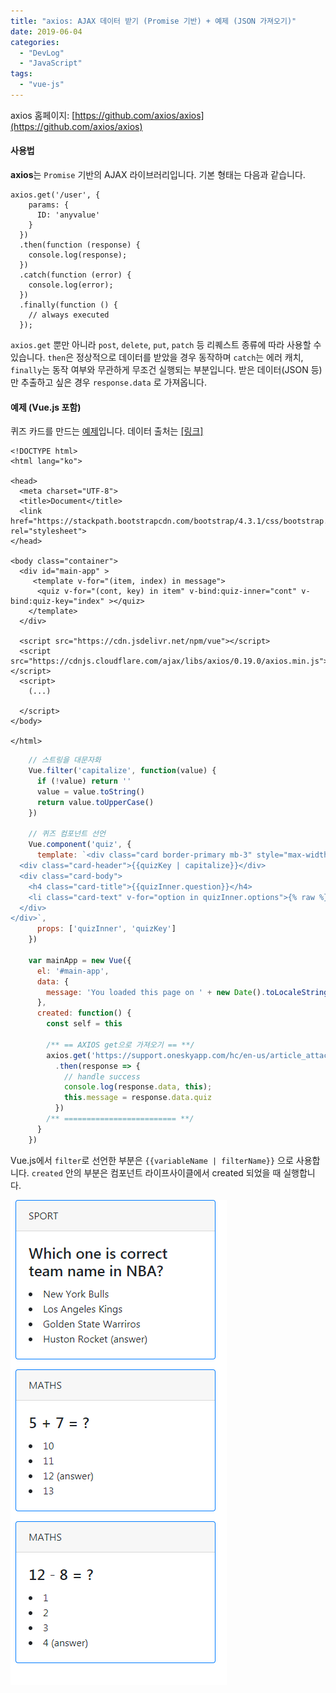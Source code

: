 ```yaml
---
title: "axios: AJAX 데이터 받기 (Promise 기반) + 예제 (JSON 가져오기)"
date: 2019-06-04
categories: 
  - "DevLog"
  - "JavaScript"
tags: 
  - "vue-js"
---
```


axios 홈페이지: [https://github.com/axios/axios](https://github.com/axios/axios)

#### 사용법

**axios**는 `Promise` 기반의 AJAX 라이브러리입니다. 기본 형태는 다음과 같습니다.

```
axios.get('/user', {
    params: {
      ID: 'anyvalue'
    }
  })
  .then(function (response) {
    console.log(response);
  })
  .catch(function (error) {
    console.log(error);
  })
  .finally(function () {
    // always executed
  });  

```

`axios.get` 뿐만 아니라 `post`, `delete`, `put`, `patch` 등 리퀘스트 종류에 따라 사용할 수 있습니다. `then`은 정상적으로 데이터를 받았을 경우 동작하며 `catch`는 에러 캐치, `finally`는 동작 여부와 무관하게 무조건 실행되는 부분입니다. 받은 데이터(JSON 등) 만 추출하고 싶은 경우 `response.data` 로 가져옵니다.

#### 예제 (Vue.js 포함)

퀴즈 카드를 만드는 [예제](https://jsfiddle.net/zo23fts4/)입니다. 데이터 출처는 [\[링크\]](https://support.oneskyapp.com/hc/en-us/articles/208047697-JSON-sample-files)

```
<!DOCTYPE html>
<html lang="ko">

<head>
  <meta charset="UTF-8">
  <title>Document</title>
  <link href="https://stackpath.bootstrapcdn.com/bootstrap/4.3.1/css/bootstrap.min.css" rel="stylesheet">
</head>

<body class="container">
  <div id="main-app" >
     <template v-for="(item, index) in message">
      <quiz v-for="(cont, key) in item" v-bind:quiz-inner="cont" v-bind:quiz-key="index" ></quiz>
    </template>    
  </div>

  <script src="https://cdn.jsdelivr.net/npm/vue"></script>
  <script src="https://cdnjs.cloudflare.com/ajax/libs/axios/0.19.0/axios.min.js"></script>
  <script>
    (...)

  </script>
</body>

</html>

```

```jsx
    // 스트링을 대문자화
    Vue.filter('capitalize', function(value) {
      if (!value) return ''
      value = value.toString()
      return value.toUpperCase()
    })

    // 퀴즈 컴포넌트 선언
    Vue.component('quiz', {
      template: `<div class="card border-primary mb-3" style="max-width: 20rem; " >
  <div class="card-header">{{quizKey | capitalize}}</div>
  <div class="card-body">
    <h4 class="card-title">{{quizInner.question}}</h4>
    <li class="card-text" v-for="option in quizInner.options">{% raw %}{{option == quizInner.answer ? option + ' (answer)' : option}}{% endraw %}</li>
  </div>
</div>`,
      props: ['quizInner', 'quizKey']
    })

    var mainApp = new Vue({
      el: '#main-app',
      data: {
        message: 'You loaded this page on ' + new Date().toLocaleString()
      },
      created: function() {
        const self = this
        
        /** == AXIOS get으로 가져오기 == **/
        axios.get('https://support.oneskyapp.com/hc/en-us/article_attachments/202761727/example_2.json')
          .then(response => {
            // handle success
            console.log(response.data, this);
            this.message = response.data.quiz
          })
        /** ========================= **/
      }
    })
```

Vue.js에서 `filter`로 선언한 부분은 `{{variableName | filterName}}` 으로 사용합니다. `created` 안의 부분은 컴포넌트 라이프사이클에서 created 되었을 때 실행합니다.

[![](./assets/img/wp-content/uploads/2019/06/quiz.png)](http://yoonbumtae.com/?attachment_id=1165)

